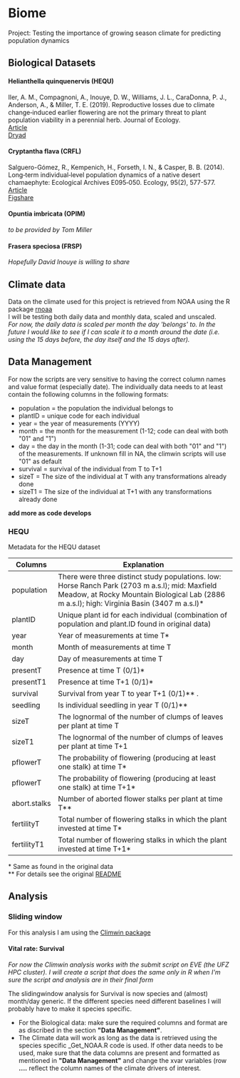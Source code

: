 # Biome

Project: Testing the importance of growing season climate for predicting population dynamics

## Biological Datasets

#### Helianthella quinquenervis (**HEQU**)
   Iler, A. M., Compagnoni, A., Inouye, D. W., Williams, J. L., CaraDonna, P. J., Anderson, A., & Miller, T. E. (2019). Reproductive losses due to climate change‐induced earlier flowering are not the primary threat to plant population viability in a perennial herb. Journal of Ecology.  
   [Article](https://doi.org/10.1111/1365-2745.13146)  
   [Dryad](https://doi.org/10.5061/dryad.863c8sk)

#### Cryptantha flava (**CRFL**)
   Salguero-Gómez, R., Kempenich, H., Forseth, I. N., & Casper, B. B. (2014). Long‐term individual‐level population dynamics of a native desert chamaephyte: Ecological Archives E095‐050. Ecology, 95(2), 577-577.  
   [Article](https://doi.org/10.1890/13-1256.1)  
   [Figshare](https://doi.org/10.6084/m9.figshare.c.3306537.v1)

#### Opuntia imbricata (**OPIM**)
   _to be provided by Tom Miller_
   
#### Frasera speciosa (**FRSP**)
   _Hopefully David Inouye is willing to share_
   
## Climate data
Data on the climate used for this project is retrieved from NOAA using the R package [rnoaa](https://cran.r-project.org/web/packages/rnoaa/rnoaa.pdf)  
I will be testing both daily data and monthly data, scaled and unscaled.   
*For now, the daily data is scaled per month the day 'belongs' to. In the future I would like to see if I can scale it to a month around the date (i.e. using the 15 days before, the day itself and the 15 days after).*


## Data Management

For now the scripts are very sensitive to having the correct column names and value format (especially date). The individually data needs to at least contain the following columns in the following formats:  
* population = the population the individual belongs to
* plantID = unique code for each individual
* year = the year of measurements (YYYY)
* month = the month for the measurement (1-12; code can deal with both \"01\" and \"1\")
* day = the day in the month (1-31; code can deal with both \"01\" and \"1\") of the measurements. If unknown fill in NA, the climwin scripts will use \"01\" as default
* survival = survival of the individual from T to T+1
* sizeT = The size of the individual at T with any transformations already done
* sizeT1 = The size of the individual at T+1 with any transformations already done

**add more as code develops**


### HEQU
Metadata for the HEQU dataset

|Columns    |Explanation  |
|---------  |-------------|
|population | There were three distinct study populations. low: Horse Ranch Park (2703 m a.s.l); mid: Maxfield Meadow, at Rocky Mountain Biological Lab (2886 m a.s.l); high: Virginia Basin (3407 m a.s.l)\* |
|plantID    | Unique plant id for each individual (combination of population and plant.ID found in original data)|
|year       | Year of measurements at time T\*|
|month      | Month of measurements at time T|
|day        | Day of measurements at time T|
|presentT   | Presence at time T (0/1)\*|
|presentT1  | Presence at time T+1 (0/1)\*|
|survival   | Survival from year T to year T+1 (0/1)\** . |
|seedling   | Is individual seedling in year T (0/1)\** |
|sizeT      | The lognormal of the number of clumps of leaves per plant at time T |
|sizeT1     | The lognormal of the number of clumps of leaves per plant at time T+1 |
|pflowerT   | The probability of flowering (producing at least one stalk) at time T\* |
|pflowerT   | The probability of flowering (producing at least one stalk) at time T+1\* |
|abort.stalks | Number of aborted flower stalks per plant at time T\** |
|fertilityT | Total number of flowering stalks in which the plant invested at time T\*|
|fertilityT1 | Total number of flowering stalks in which the plant invested at time T+1\*| 

\* Same as found in the original data  
\** For details see the original [README](https://doi.org/10.5061/dryad.863c8sk)

## Analysis

### Sliding window
For this analysis I am using the [Climwin package](https://github.com/LiamDBailey/climwin)

#### Vital rate: Survival
*For now the Climwin analysis works with the submit script on EVE (the UFZ HPC cluster). I will create a script that does the same only in R when I'm sure the script and analysis are in their final form*

The slidingwindow analysis for Survival is now species and (almost) month/day generic. If the different species need different baselines I will probably have to make it species specific. 
* For the Biological data: make sure the required columns and format are as discribed in the section **\"Data Management\"**.  
* The Climate data will work as long as the data is retrieved using the species specific \_Get\_NOAA.R code is used. If other data needs to be used, make sure that the data columns are present and formatted as mentioned in **\"Data Management\"** and change the xvar variables (row **....** reflect the column names of the climate drivers of interest.
